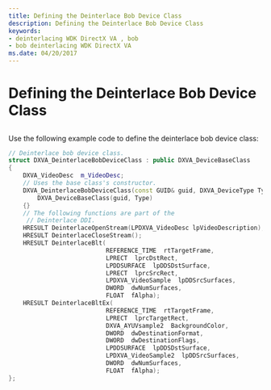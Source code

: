```yaml
---
title: Defining the Deinterlace Bob Device Class
description: Defining the Deinterlace Bob Device Class
keywords:
- deinterlacing WDK DirectX VA , bob
- bob deinterlacing WDK DirectX VA
ms.date: 04/20/2017
---
```


# Defining the Deinterlace Bob Device Class


## <span id="ddk_defining_the_deinterlace_bob_device_class_gg"></span><span id="DDK_DEFINING_THE_DEINTERLACE_BOB_DEVICE_CLASS_GG"></span>


Use the following example code to define the deinterlace bob device class:

```cpp
// Deinterlace bob device class.
struct DXVA_DeinterlaceBobDeviceClass : public DXVA_DeviceBaseClass
{
    DXVA_VideoDesc  m_VideoDesc;
    // Uses the base class's constructor.
    DXVA_DeinterlaceBobDeviceClass(const GUID& guid, DXVA_DeviceType Type) :
        DXVA_DeviceBaseClass(guid, Type)
    {}
    // The following functions are part of the 
     // Deinterlace DDI.
    HRESULT DeinterlaceOpenStream(LPDXVA_VideoDesc lpVideoDescription);
    HRESULT DeinterlaceCloseStream();
    HRESULT DeinterlaceBlt(
                           REFERENCE_TIME  rtTargetFrame,
                           LPRECT  lprcDstRect,
                           LPDDSURFACE  lpDDSDstSurface,
                           LPRECT  lprcSrcRect,
                           LPDXVA_VideoSample  lpDDSrcSurfaces,
                           DWORD  dwNumSurfaces,
                           FLOAT  fAlpha);
    HRESULT DeinterlaceBltEx(
                           REFERENCE_TIME  rtTargetFrame,
                           LPRECT  lprcTargetRect,
                           DXVA_AYUVsample2  BackgroundColor,
                           DWORD  dwDestinationFormat,
                           DWORD  dwDestinationFlags,
                           LPDDSURFACE  lpDDSDstSurface,
                           LPDXVA_VideoSample2  lpDDSrcSurfaces,
                           DWORD  dwNumSurfaces,
                           FLOAT  fAlpha);
};
```

 

 






